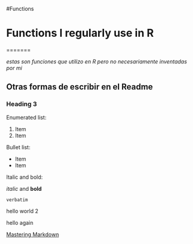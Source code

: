 #Functions
# Functions I regularly use in R
=======

*estas son funciones que utilizo en R pero no necesariamente inventadas por mi*
## Otras formas de escribir en el Readme

### Heading 3

Enumerated list:

1. Item
2. Item

Bullet list:

* Item
* Item

Italic and bold:

*italic* and **bold**

`verbatim`

hello world 2

hello again

[Mastering Markdown](https://guides.github.com/features/mastering-markdown/)
